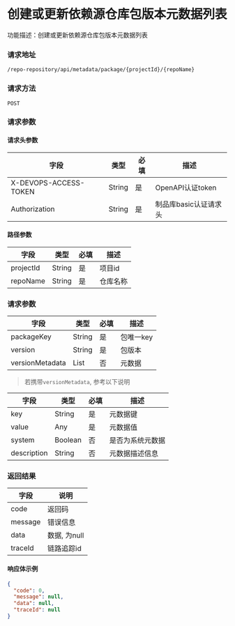 # 创建或更新依赖源仓库包版本元数据列表
功能描述：创建或更新依赖源仓库包版本元数据列表

### 请求地址
```
/repo-repository/api/metadata/package/{projectId}/{repoName}
```

### 请求方法
`POST`

### 请求参数

#### 请求头参数

| 字段                  | 类型   | 必填 | 描述                  |
| --------------------- | ------ | ---- | --------------------- |
| X-DEVOPS-ACCESS-TOKEN | String | 是   | OpenAPI认证token      |
| Authorization         | String | 是   | 制品库basic认证请求头 |

#### 路径参数

| 字段        | 类型     | 必填  | 描述     |
|-----------|--------|-----|--------|
| projectId | String | 是   | 项目id   |
| repoName  | String | 是   | 仓库名称   |

### 请求参数

| 字段              | 类型     | 必填  | 描述     |
|-----------------|--------|-----|--------|
| packageKey      | String | 是   | 包唯一key |
| version         | String | 是   | 包版本    |
| versionMetadata | List   | 否   | 元数据    |

> 若携带`versionMetadata`, 参考以下说明

| 字段          | 类型      | 必填  | 描述       |
|-------------|---------|-----|----------|
| key         | String  | 是   | 元数据键     |
| value       | Any     | 是   | 元数据值     |
| system      | Boolean | 否   | 是否为系统元数据 |
| description | String  | 否   | 元数据描述信息  |

### 返回结果

| 字段      | 说明        |
|---------|-----------|
| code    | 返回码       |
| message | 错误信息      |
| data    | 数据, 为null |
| traceId | 链路追踪id    |

#### 响应体示例

```json
{
  "code": 0,
  "message": null,
  "data": null,
  "traceId": null
}
```
